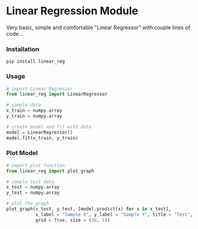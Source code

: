 # Linear Regression Module

Very basic, simple and comfortable "Linear Regressor" with couple lines of code...

### Installation
```
pip install linear_reg
```

### Usage

```python
# import Linear Regressor
from linear_reg import LinearRegressor

# sample data
x_train = numpy.array
y_train = numpy.array

# create model and fit with data
model = LinearRegressor()
model.fit(x_train, y_train)
```

### Plot Model
```python
# import plot function
from linear_reg import plot_graph

# sample test data
x_test = numpy.array
y_test = numpy.array

# plot the graph
plot_graph(x_test, y_test, [model.predict(x) for x in x_test],
		   x_label = "Sample X", y_label = "Sample Y", title = "Test",
		   grid = True, size = (10, 5))
```